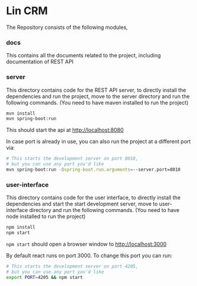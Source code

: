 # Lin CRM

The Repository consists of the following modules,

### docs

This contains all the documents related to the project, including documentation of REST API 

### server

This directory contains code for the REST API server,
to directly install the dependencies and run the project, 
move to the server directory and run the following commands.
(You need to have maven installed to run the project)

```bash
mvn install
mvn spring-boot:run
```
This should start the api at <http://localhost:8080>

In case port is already in use, you can also run the project at a different port via:
```bash
# This starts the development server on port 8010,
# but you can use any port you'd like
mvn spring-boot:run -Dspring-boot.run.arguments=--server.port=8010
```

### user-interface

This directory contains code for the user interface,
to directly install the dependencies and start the start development server,
move to user-interface directory and run the following commands.
(You need to have node installed to run the project)

```bash
npm install
npm start
```

`npm start` should open a browser window to <http://localhost:3000>

By default react runs on port 3000. To change this port you can run:

```bash
# This starts the development server on port 4205,
# but you can use any port you'd like
export PORT=4205 && npm start
```
